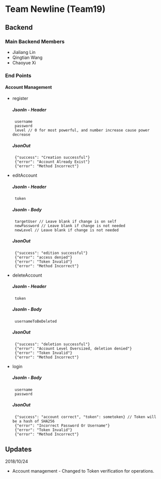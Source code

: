 # Team Newline (Team19)
## Backend

### Main Backend Members
 - Jialiang Lin
 - Qingtian Wang
 - Chaoyue Xi
 
### End Points
#### Account Management
 - register
    ##### JsonIn - Header
        username
        password
        level // 0 for most powerful, and number increase cause power decrease
    ##### JsonOut
        {"success": "Creation successful"}
        {"error": "Account Already Exist"}
        {"error": "Method Incorrect"}

 - editAccount
    ##### JsonIn - Header
        token
    ##### JsonIn - Body
        targetUser // Leave blank if change is on self
        newPassword // Leave blank if change is not needed
        newLevel // Leave blank if change is not needed
    ##### JsonOut
        {"success": "edition successful"}
        {"error": "access denied"}
        {"error": "Token Invalid"}
        {"error": "Method Incorrect"}

 - deleteAccount
    ##### JsonIn - Header
        token
    ##### JsonIn - Body
        usernameToBeDeleted
    ##### JsonOut
        {"success": "deletion successful"}
        {"error": "Account Level Oversized, deletion denied"}
        {"error": "Token Invalid"}
        {"error": "Method Incorrect"}

 - login
    ##### JsonIn - Body
        username
        password
    ##### JsonOut
        {"success": "account correct", "token": sometoken} // Token will be a hash of SHA256
        {"error": "Incorrect Password Or Username"}
        {"error": "Token Invalid"}
        {"error": "Method Incorrect"}
        
## Updates
  2018/10/24
  - Account management - Changed to Token verification for operations.
